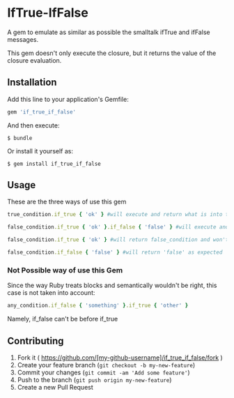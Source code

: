 # IfTrue-IfFalse

A gem to emulate as similar as possible the smalltalk ifTrue and ifFalse messages.

This gem doesn't only execute the closure, but it returns the value of the closure evaluation.

## Installation

Add this line to your application's Gemfile:

```ruby
gem 'if_true_if_false'
```

And then execute:

    $ bundle

Or install it yourself as:

    $ gem install if_true_if_false

## Usage

These are the three ways of use this gem
```ruby
true_condition.if_true { 'ok' } #will execute and return what is into the closure

false_condition.if_true { 'ok' }.if_false { 'false' } #will execute and return what is into the second closure, namely, 'false'

false_condition.if_true { 'ok' } #will return false_condition and won't execute the closure

false_condition.if_false { 'false' } #will return 'false' as expected
```

### Not Possible way of use this Gem

Since the way Ruby treats blocks and semantically wouldn't be right, this case is not taken into account:

```ruby
any_condition.if_false { 'something' }.if_true { 'other' }
```

Namely, if_false can't be before if_true


## Contributing

1. Fork it ( https://github.com/[my-github-username]/if_true_if_false/fork )
2. Create your feature branch (`git checkout -b my-new-feature`)
3. Commit your changes (`git commit -am 'Add some feature'`)
4. Push to the branch (`git push origin my-new-feature`)
5. Create a new Pull Request
